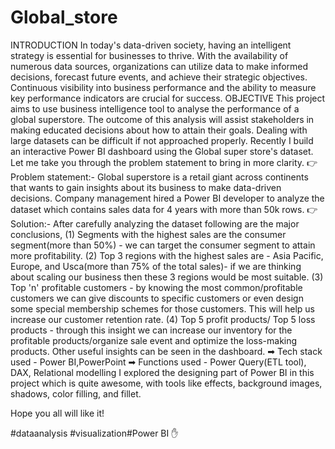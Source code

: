 # Global_store
INTRODUCTION
In today's data-driven society, having an intelligent strategy is essential for businesses to thrive. With the availability of numerous data sources, organizations can utilize data to make informed decisions, forecast future events, and achieve their strategic objectives. Continuous visibility into business performance and the ability to measure key performance indicators are crucial for success.
OBJECTIVE
This project aims to use business intelligence tool to analyse the performance of a global superstore. The outcome of this analysis will assist stakeholders in making educated decisions about how to attain their goals.
Dealing with large datasets can be difficult if not approached properly. Recently I build an interactive Power BI dashboard using the Global super store's dataset. Let me take you through the problem statement to bring in more clarity.
👉 Problem statement:- Global superstore is a retail giant across continents that wants to gain insights about its business to make data-driven decisions. Company management hired a Power BI developer to analyze the dataset which contains sales data for 4 years with more than 50k rows.
👉 Solution:- After carefully analyzing the dataset following are the major conclusions,
(1) Segments with the highest sales are the consumer segment(more than 50%) - we can target the consumer segment to attain more profitability.
(2) Top 3 regions with the highest sales are - Asia Pacific, Europe, and Usca(more than 75% of the total sales)- if we are thinking about scaling our business then these 3 regions would be most suitable.
(3) Top 'n' profitable customers - by knowing the most common/profitable customers we can give discounts to specific customers or even design some special membership schemes for those customers. This will help us increase our customer retention rate.
(4) Top 5 profit products/ Top 5 loss products - through this insight we can increase our inventory for the profitable products/organize sale event and optimize the loss-making products.
Other useful insights can be seen in the dashboard.
➡ Tech stack used - Power BI,PowerPoint
➡ Functions used - Power Query(ETL tool), DAX, Relational modelling
I explored the designing part of Power BI in this project which is quite awesome, with tools like effects, background images, shadows, color filling, and fillet.

Hope you all will like it!

 #dataanalysis #visualization#Power BI ✋
